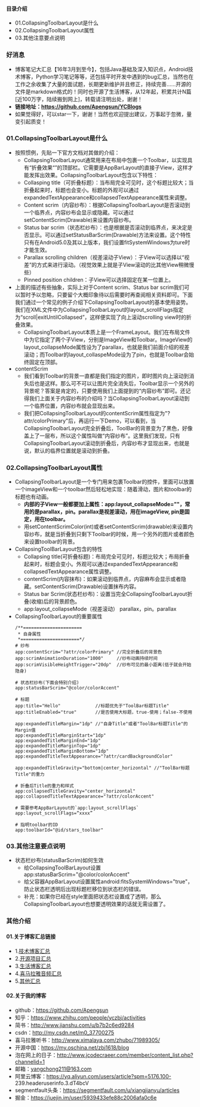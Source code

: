#### 目录介绍
- 01.CollapsingToolbarLayout是什么
- 02.CollapsingToolbarLayout属性
- 03.其他注意要点说明



### 好消息
- 博客笔记大汇总【16年3月到至今】，包括Java基础及深入知识点，Android技术博客，Python学习笔记等等，还包括平时开发中遇到的bug汇总，当然也在工作之余收集了大量的面试题，长期更新维护并且修正，持续完善……开源的文件是markdown格式的！同时也开源了生活博客，从12年起，积累共计N篇[近100万字，陆续搬到网上]，转载请注明出处，谢谢！
- **链接地址：https://github.com/Apengsun/YCBlogs**
- 如果觉得好，可以star一下，谢谢！当然也欢迎提出建议，万事起于忽微，量变引起质变！




### 01.CollapsingToolbarLayout是什么
- 按照惯例，先贴一下官方文档对其做的介绍：
    - CollapsingToolbarLayout通常用来在布局中包裹一个Toolbar，以实现具有“折叠效果“”的顶部栏。它需要是AppBarLayout的直接子View，这样才能发挥出效果。CollapsingToolbarLayout包含以下特性：
    - Collasping title（可折叠标题）：当布局完全可见时，这个标题比较大；当折叠起来时，标题也会变小。标题的外观可以通过expandedTextAppearance和collapsedTextAppearance属性来调整。
    - Content scrim（内容纱布）：根据CollapsingToolbarLayout是否滚动到一个临界点，内容纱布会显示或隐藏。可以通过setContentScrim(Drawable)来设置内容纱布。
    - Status bar scrim（状态栏纱布）：也是根据是否滚动到临界点，来决定是否显示。可以通过setStatusBarScrim(Drawable)方法来设置。这个特性只有在Android5.0及其以上版本，我们设置fitSystemWindows为ture时才能生效。
    - Parallax scrolling children（视差滚动子View）：子View可以选择以“视差”的方式来进行滚动。（视觉效果上就是子View滚动的比其他View稍微慢些）
    - Pinned position children：子View可以选择固定在某一位置上。
- 上面的描述有些抽象，实际上对于Content scrim、Status bar scrim我们可以暂时予以忽略，只要留个大概印象待以后需要时再查阅相关资料即可。下面我们通过一个常见的例子介绍下CollapsingToolbarLayout的基本使用姿势。我们在XML文件中为CollapsingToolbarLayout的layout_scrollFlags指定为“scroll|exitUntilCollapsed”，这样便实现了向上滚动scrolling view时的折叠效果。
    - CollapsingToolbarLayout本质上是一个FrameLayout。我们在布局文件中为它指定了两个子View，分别是ImageView和Toolbar。ImageView的layout_collapseMode属性设为了parallax，也就是我们前面介绍的视差滚动；而Toolbar的layout_collaspeMode设为了pin，也就是Toolbar会始终固定在顶部。
- contentScrim
    - 我们看到Toolbar的背景一直都是我们指定的图片，即时图片向上滚动到消失后也是这样。那么可不可以让图片完全消失后，Toolbar显示一个另外的背景呢？答案是肯定的，只要使用我们上面提到的“内容纱布”即可。还记得我们上面关于内容纱布的介绍吗？当CollapsingToolbarLayout滚动到一个临界位置，内容纱布就会显现出来。
    - 我们把CollapsingToolbarLayout的contentScrim属性指定为"?attr/colorPrimary"后，再运行一下Demo，可以看到，当CollapsingToolbarLayout完全折叠后，ToolBar的背景变为了黑色，好像盖上了一层布，所以这个属性叫做“内容纱布”。这里我们发现，只有CollapsingToolbarLayout滚动到折叠后，内容纱布才显现出来，也就是说，默认的临界位置就是滚动到折叠。 



### 02.CollapsingToolbarLayout属性
- CollapsingToolbarLayout是一个专门用来包裹Toolbar的控件，里面可以放置一个imageView和一个toolbar然后轻松地实现：随着滑动，图片和toolbar的标题也有动画。
    - **内部的子View一般都要加上属性：app:layout_collapseMode=""，常用的是parallax，pin。parallax是视差滚动，用在imageView, pin是固定，用在toolbar。**
    - 用setContentScrimColor(int)或者setContentScrim(drawable)来设置内容纱布，就是当折叠到只剩下Toolbar的时候，用一个另外的图片或者颜色来设置toolbar的背景。
- CollapsingToolBarLayout包含的特性
    - Collapsing title(可折叠标题)：布局完全可见时，标题比较大；布局折叠起来时，标题会变小。外观可以通过expandedTextAppearance和collapsedTextAppearance属性调整。
    - contentScrim(内容抹布)：如果滚动到临界点，内容麻布会显示或者隐藏。setContentScrim(Drawable)设置抹布内容。
    - Status bar Scrim(状态栏纱布)：设置当完全CollapsingToolbarLayout折叠(收缩)后的背景颜色。
    - app:layout_collapseMode（视差滚动）	parallax，pin。parallax
- CollapsingToolbarLayout的重要属性
    ```
    /**======================
     * 自身属性
     *======================*/
    # 纱布
    app:contentScrim="?attr/colorPrimary" //完全折叠后的背景色
    app:scrimAnimationDuration="1000"     //纱布动画持续时间
    app:scrimVisibleHeightTrigger="20dp"  //纱布可见的最小距离(低于就会开始隐身)
     
    # 状态栏纱布(下面会特别介绍)
    app:statusBarScrim="@color/colorAccent"
     
    # 标题
    app:title="Hello"             //标题优先于"ToolBar标题Title"
    app:titleEnabled="true"       //是否使用大标题，true-使用；false-不使用
     
    app:expandedTitleMargin="1dp" //"自身Title"或者"ToolBar标题Title"的Margin值
    app:expandedTitleMarginStart="1dp"
    app:expandedTitleMarginEnd="1dp"
    app:expandedTitleMarginTop="1dp"
    app:expandedTitleMarginBottom="1dp"
    app:expandedTitleTextAppearance="?attr/cardBackgroundColor"
     
    app:expandedTitleGravity="bottom|center_horizontal" //"ToolBar标题Title"的重力
     
    # 折叠后Title的重力和样式
    app:collapsedTitleGravity="center_horizontal"
    app:collapsedTitleTextAppearance="?attr/colorAccent"
     
    # 需要参考AppBarLayout的`app:layout_scrollFlags`
    app:layout_scrollFlags=“xxxx”
     
    # 指明toolbar的ID
    app:toolbarId="@id/stars_toolbar"
    ```



### 03.其他注意要点说明
- 状态栏纱布(statusBarScrim)如何生效
    - 给CollapsingToolBarLayout设置app:statusBarScrim="@color/colorAccent"
    - 给父容器AppBarLayout设置属性android:fitsSystemWindows="true"，防止状态栏透明后出现标题栏移位到状态栏的错误。
    - 补充：如果你已经在style里面把状态栏设置成了透明，那么CollapsingToolbarLayout也想要透明效果的话就无需设置了。










### 其他介绍
#### 01.关于博客汇总链接
- 1.[技术博客汇总](https://www.jianshu.com/p/614cb839182c)
- 2.[开源项目汇总](https://blog.csdn.net/m0_37700275/article/details/80863574)
- 3.[生活博客汇总](https://blog.csdn.net/m0_37700275/article/details/79832978)
- 4.[喜马拉雅音频汇总](https://www.jianshu.com/p/f665de16d1eb)
- 5.[其他汇总](https://www.jianshu.com/p/53017c3fc75d)



#### 02.关于我的博客
- github：https://github.com/Apengsun
- 知乎：https://www.zhihu.com/people/yczbj/activities
- 简书：http://www.jianshu.com/u/b7b2c6ed9284
- csdn：http://my.csdn.net/m0_37700275
- 喜马拉雅听书：http://www.ximalaya.com/zhubo/71989305/
- 开源中国：https://my.oschina.net/zbj1618/blog
- 泡在网上的日子：http://www.jcodecraeer.com/member/content_list.php?channelid=1
- 邮箱：yangchong211@163.com
- 阿里云博客：https://yq.aliyun.com/users/article?spm=5176.100- 239.headeruserinfo.3.dT4bcV
- segmentfault头条：https://segmentfault.com/u/xiangjianyu/articles
- 掘金：https://juejin.im/user/5939433efe88c2006afa0c6e







